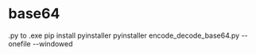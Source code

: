 # base64
.py to .exe
pip install pyinstaller
pyinstaller encode_decode_base64.py --onefile --windowed
